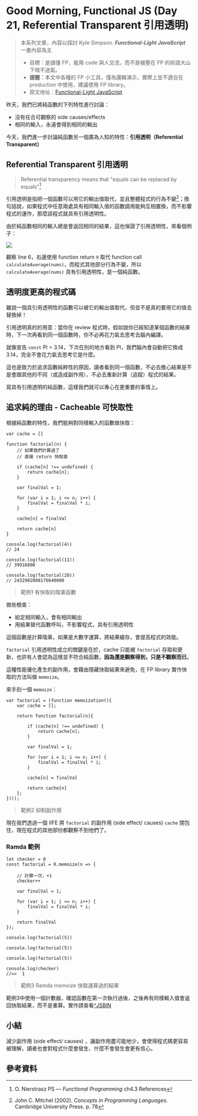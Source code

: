 Good Morning, Functional JS (Day 21, Referential Transparent 引用透明)
===
> 本系列文章，內容以探討 Kyle Simpson. ***Functional-Light JavaScript*** 一書內容為主
>* 目標：是讀懂 FP，能用 code 與人交流，而不是被壓在 FP 的術語大山下喘不過氣。
>* **提醒**：本文中各種的 FP 小工具，僅為邏輯演示，實際上並不適合在 production 中使用，建議使用 FP library。
>* 原文地址：[Functional-Light JavaScript](https://github.com/getify/Functional-Light-JS)

昨天，我們已將純函數的下列特性進行討論：

* 沒有任合可觀察的 side causes/effects
* 相同的輸入，永遠會得到相同的輸出

今天，我們進一步討論純函數另一個廣為人知的特性：**引用透明（Referential Transparent）**

## Referential Transparent 引用透明

> Referential transparency means that "equals can be replaced by equals"[^1]

引用透明是指把一個函數可以用它的輸出值取代，並且整體程式的行為不變[^2]；換句話說，如果程式中任意兩處具有相同輸入值的函數調用能夠互相置換，而不影響程式的運作，那麼該程式就具有引用透明性。

由於純函數相同的輸入總是會返回相同的結果，這也保證了引用透明性，來看個例子：

![](https://i.imgur.com/znlAwLa.png)

觀察 line 6，右邊使用 function return `9` 取代 function call `calculateAverage(nums)`，而程式其他部分行為不變，所以 `calculateAverage(nums)` 具有引用透明性，是一個純函數。

## 透明度更高的程式碼
雖說一個具引用透明性的函數可以被它的輸出值取代，但並不是真的要用它的值去替換掉！

引用透明真的的用意：當你在 review 程式時，假如說你已經知道某個函數的結果時，下一次再看到同一個函數時，你不必再花力氣去思考去腦內編譯。

就像宣告 `const` PI = 3.14，下次在別的地方看到 PI，我們腦內會自動把它換成 3.14，完全不會花力氣去思考它是什麼。

這也是致力於追求函數純粹性的原因，讀者看到同一個函數，不必去擔心結果是不是會跟其他的不同（或造成副作用），不必去重新計算（追蹤）程式的結果。

寫具有引用透明的純函數，這樣我們就可以專心在更重要的事情上。

## 追求純的理由 - Cacheable 可快取性
根據純函數的特性，我們能夠對同樣輸入的函數做快取：

```
var cache = []

function factorial(n) {
    // 如果我們計算過了
    // 直接 return 快取直
    
    if (cache[n] !== undefined) {
        return cache[n];
    }
    
    var finalVal = 1;
    
    for (var i = 1; i <= n; i++) {
        finalVal = finalVal * i;
    }
  
    cache[n] = finalVal
  
    return cache[n]
}

console.log(factorial(4))
// 24

console.log(factorial(11))
// 39916800

console.log(factorial(20))
// 2432902008176640000
```
> 範例1 有快取的階乘函數

做些檢查：
* 給定相同輸入，會有相同輸出
* 用結果替代函數呼叫，不影響程式，具有引用透明性

這個函數是計算階乘，如果是大數字運算，將結果緩存，會提高程式的效能。

`factorial` 引用透明性成立的關鍵是在於，cache 只能被 `factorial` 存取和更新，也許有人會認為這樣並不符合純函數，**因為還是觀察得到，只是不觀察而已**。

這種性能優化產生的副作用，會藉由隱藏快取結果來避免，在 FP library 實作快取的方法叫做 `memoize`。

來手刻一個 `memoize`：
```
var factorial = (function memoization(){
    var cache = [];

    return function factorial(n){

        if (cache[n] !== undefined) {
            return cache[n];
        }

        var finalVal = 1;

        for (var i = 1; i <= n; i++) {
            finalVal = finalVal * i;
        }

        cache[n] = finalVal

        return cache[n]
    };
})();
```
> 範例2 抑制副作用

現在我們透過一個 IIFE 將 `factorial` 的副作用 (side effect/ causes) `cache` 閉包住，現在程式的其他部份都觀察不到他們了。

### Ramda 範例
```
let checker = 0
const factorial = R.memoize(n => {
    
    // 計算一次，+1
    checker++
    
    var finalVal = 1;
    
    for (var i = 1; i <= n; i++) {
        finalVal = finalVal * i;
    }
  
    return finalVal
});

console.log(factorial(5))

console.log(factorial(5))

console.log(factorial(5))

console.log(checker)
//=>  1
```
> 範例3 Ramda memoize 快取運算過的結果

範例3中使用一個計數器，確認函數在第一次執行過後，之後再有同樣輸入值會返回快取結果，而不是重算。實作請查看[^JSBIN](https://jsbin.com/padamuyodo/edit?js,console)

## 小結
減少副作用 (side effect/ causes) ，讓副作用盡可能地少，會使得程式碼更容易被理解，讀者也會對程式什麼會發生、什麼不會發生會更有信心。



## 參考資料
[^1]: O. Nierstrasz PS — *Functional Programming* ch4.3 References

[^2]: John C. Mitchel (2002). *Concepts in Programming Languages*. Cambridge University Press. p. 78

